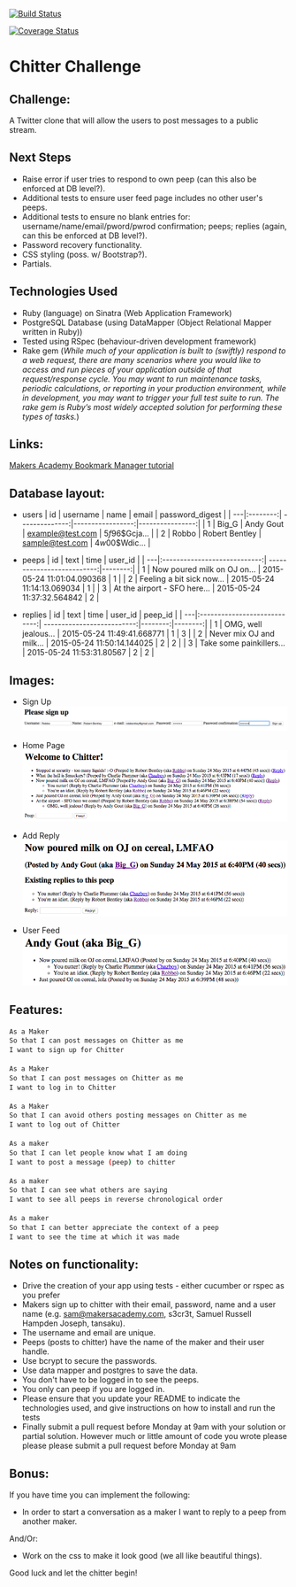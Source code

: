 [![Build Status](https://travis-ci.org/andygout/chitter-challenge.png)](https://travis-ci.org/andygout/chitter-challenge)

[![Coverage Status](https://coveralls.io/repos/andygout/chitter-challenge/badge.png)](https://coveralls.io/r/andygout/chitter-challenge)

Chitter Challenge
=================

Challenge:
-------

A Twitter clone that will allow the users to post messages to a public stream.

Next Steps
-------

- Raise error if user tries to respond to own peep (can this also be enforced at DB level?).
- Additional tests to ensure user feed page includes no other user's peeps.
- Additional tests to ensure no blank entries for: username/name/email/pword/pwrod confirmation; peeps; replies (again, can this be enforced at DB level?).
- Password recovery functionality.
- CSS styling (poss. w/ Bootstrap?).
- Partials.

Technologies Used
-------

- Ruby (language) on Sinatra (Web Application Framework)
- PostgreSQL Database (using DataMapper (Object Relational Mapper written in Ruby))
- Tested using RSpec (behaviour-driven development framework)
- Rake gem (*While much of your application is built to (swiftly) respond to a web request, there are many scenarios where you would like to access and run pieces of your application outside of that request/response cycle. You may want to run maintenance tasks, periodic calculations, or reporting in your production environment, while in development, you may want to trigger your full test suite to run. The rake gem is Ruby’s most widely accepted solution for performing these types of tasks.*)

Links:
-------

[Makers Academy Bookmark Manager tutorial](https://github.com/makersacademy/course/blob/master/bookmark_manager/bookmark_manager.md)

Database layout:
-------

- users
| id | username | name           | email            | password_digest |
| ---|:--------:| --------------:|-----------------:|----------------:|
| 1  | Big_G    | Andy Gout      | example@test.com | $5f$96$Gcja...  |
| 2  | Robbo    | Robert Bentley | sample@test.com  | $4w$00$Wdic...  |

- peeps
| id | text                         | time                       | user_id |
| ---|:----------------------------:| --------------------------:|--------:|
| 1  | Now poured milk on OJ on...  | 2015-05-24 11:01:04.090368 | 1       |
| 2  | Feeling a bit sick now...    | 2015-05-24 11:14:13.069034 | 1       |
| 3  | At the airport - SFO here... | 2015-05-24 11:37:32.564842 | 2       |

- replies
| id | text                         | time                       | user_id | peep_id |
| ---|:----------------------------:| --------------------------:|--------:|--------:|
| 1  | OMG, well jealous...         | 2015-05-24 11:49:41.668771 | 1       | 3       |
| 2  | Never mix OJ and milk...     | 2015-05-24 11:50:14.144025 | 2       | 2       |
| 3  | Take some painkillers...     | 2015-05-24 11:53:31.80567  | 2       | 2       |

Images:
-------

- Sign Up
![Screenshot Sign Up](/public/git_img/sign_up.png)

- Home Page
![Screenshot Home Page](/public/git_img/home_page.png)

- Add Reply
![Screenshot Add Reply](/public/git_img/add_reply.png)

- User Feed
![Screenshot User Feed](/public/git_img/user_feed.png)

Features:
-------

```sh
As a Maker
So that I can post messages on Chitter as me
I want to sign up for Chitter

As a Maker
So that I can post messages on Chitter as me
I want to log in to Chitter

As a Maker
So that I can avoid others posting messages on Chitter as me
I want to log out of Chitter

As a maker
So that I can let people know what I am doing
I want to post a message (peep) to chitter

As a maker
So that I can see what others are saying
I want to see all peeps in reverse chronological order

As a maker
So that I can better appreciate the context of a peep
I want to see the time at which it was made
```

Notes on functionality:
------

* Drive the creation of your app using tests - either cucumber or rspec as you prefer
* Makers sign up to chitter with their email, password, name and a user name (e.g. sam@makersacademy.com, s3cr3t, Samuel Russell Hampden Joseph, tansaku).
* The username and email are unique.
* Peeps (posts to chitter) have the name of the maker and their user handle.
* Use bcrypt to secure the passwords.
* Use data mapper and postgres to save the data.
* You don't have to be logged in to see the peeps.
* You only can peep if you are logged in.
* Please ensure that you update your README to indicate the technologies used, and give instructions on how to install and run the tests
* Finally submit a pull request before Monday at 9am with your solution or partial solution.  However much or little amount of code you wrote please please please submit a pull request before Monday at 9am

Bonus:
-----

If you have time you can implement the following:

* In order to start a conversation as a maker I want to reply to a peep from another maker.

And/Or:

* Work on the css to make it look good (we all like beautiful things).

Good luck and let the chitter begin!
